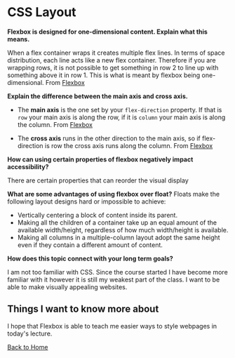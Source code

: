 # CSS Layout

**Flexbox is designed for one-dimensional content. Explain what this means.**

When a flex container wraps it creates multiple flex lines. In terms of space distribution, each line acts like a new flex container. Therefore if you are wrapping rows, it is not possible to get something in row 2 to line up with something above it in row 1. This is what is meant by flexbox being one-dimensional. From [Flexbox](https://web.dev/learn/css/flexbox/)

**Explain the difference between the main axis and cross axis.**

- The **main axis** is the one set by your `flex-direction` property. If that is `row` your main axis is along the row, if it is `column` your main axis is along the column. From [Flexbox](https://web.dev/learn/css/flexbox/)

- The **cross axis** runs in the other direction to the main axis, so if flex-direction is row the cross axis runs along the column. From [Flexbox](https://web.dev/learn/css/flexbox/)

**How can using certain properties of flexbox negatively impact accessibility?**

There are certain properties that can reorder the visual display

**What are some advantages of using flexbox over float?**
Floats make the following layout designs hard or impossible to achieve:

- Vertically centering a block of content inside its parent.
- Making all the children of a container take up an equal amount of the available width/height, regardless of how much width/height is available.
- Making all columns in a multiple-column layout adopt the same height even if they contain a different amount of content.

**How does this topic connect with your long term goals?**

I am not too familiar with CSS.  Since the course started I have become more familiar with it however it is still my weakest part of the class. I want to be able to make visually appealing websites.

## Things I want to know more about

I hope that Flexbox is able to teach me easier ways to style webpages in today's lecture.

[Back to Home](../README.md)
